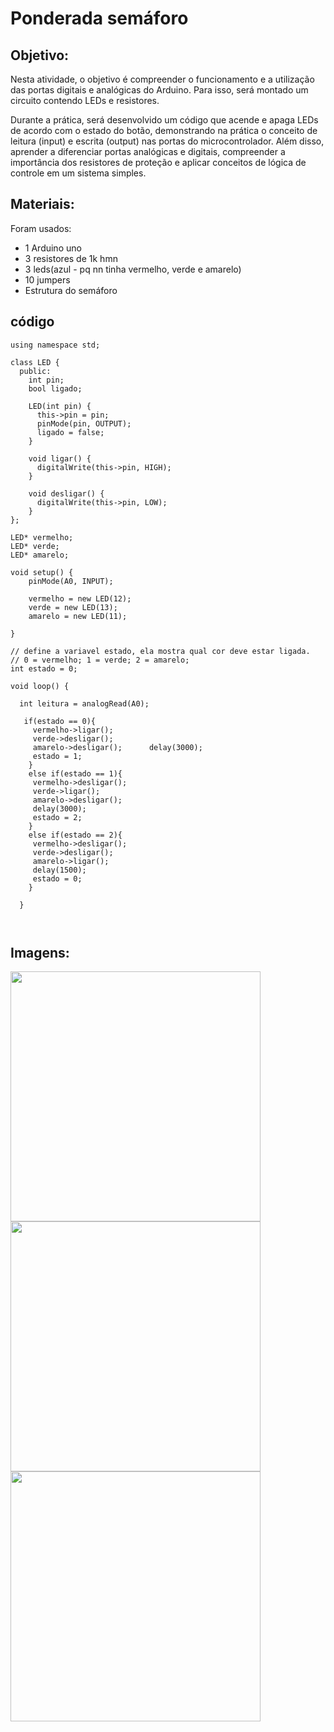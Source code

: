 # Ponderada semáforo
## Objetivo:
Nesta atividade, o objetivo é compreender o funcionamento e a utilização das portas digitais e analógicas do Arduino. Para isso, será montado um circuito contendo LEDs e resistores.

Durante a prática, será desenvolvido um código que acende e apaga LEDs de acordo com o estado do botão, demonstrando na prática o conceito de leitura (input) e escrita (output) nas portas do microcontrolador. Além disso, aprender a diferenciar portas analógicas e digitais, compreender a importância dos resistores de proteção e aplicar conceitos de lógica de controle em um sistema simples.


## Materiais:
Foram usados:
- 1 Arduino uno
- 3 resistores de 1k hmn
- 3 leds(azul - pq nn tinha vermelho, verde e amarelo)
- 10 jumpers
- Estrutura do semáforo


## código
````
using namespace std;

class LED {
  public:
    int pin;
    bool ligado; 

    LED(int pin) {
      this->pin = pin;
      pinMode(pin, OUTPUT);
      ligado = false;
    }

    void ligar() {
      digitalWrite(this->pin, HIGH);
    }

    void desligar() {
      digitalWrite(this->pin, LOW);
    }
};
	
LED* vermelho;
LED* verde;
LED* amarelo;

void setup() {
  	pinMode(A0, INPUT);
  	
	vermelho = new LED(12);
  	verde = new LED(13);
  	amarelo = new LED(11);
  
}

// define a variavel estado, ela mostra qual cor deve estar ligada.
// 0 = vermelho; 1 = verde; 2 = amarelo;
int estado = 0;

void loop() {
  
  int leitura = analogRead(A0);
  
   if(estado == 0){
     vermelho->ligar();
     verde->desligar();
     amarelo->desligar();      delay(3000);
     estado = 1;
  	}
  	else if(estado == 1){
     vermelho->desligar();
     verde->ligar();
     amarelo->desligar();
     delay(3000);      
     estado = 2;
  	}	
  	else if(estado == 2){
     vermelho->desligar();
     verde->desligar();
     amarelo->ligar();
     delay(1500);
     estado = 0;
  	}
      
  }

  	
  ````

## Imagens:
<img src="Imagem do WhatsApp de 2025-10-31 à(s) 12.00.36_018ceb14.jpg" height=400 widht=400>
<img src="Imagem do WhatsApp de 2025-10-31 à(s) 12.00.37_fe24df26.jpg" height=400 widht=400>
<img src="Imagem do WhatsApp de 2025-10-31 à(s) 12.00.38_a801dc22.jpg" height=400 widht=400>
